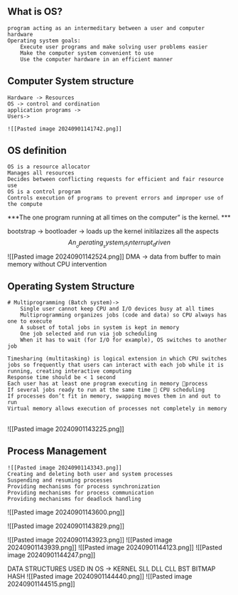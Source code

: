 ## What is OS? 
	program acting as an intermeditary between a user and computer hardware 
	Operating system goals:
		Execute user programs and make solving user problems easier
		Make the computer system convenient to use
		Use the computer hardware in an efficient manner


## Computer System structure 
	Hardware -> Resources 
	OS -> control and cordination 
	application programs -> 
	Users-> 

	![[Pasted image 20240901141742.png]]

## OS definition 
	OS is a resource allocator
	Manages all resources
	Decides between conflicting requests for efficient and fair resource use
	OS is a control program
	Controls execution of programs to prevent errors and improper use of the compute

***The one program running at all times on the computer” is the kernel. ***

bootstrap -> bootloader -> loads up the kernel initilazizes all the aspects 
	$$An__operating__system_is_interrupt_driven$$
	![[Pasted image 20240901142524.png]]
	DMA -> data from buffer to main memory without CPU intervention 

## Operating System Structure 
	# Multiprogramming (Batch system)-> 
		Single user cannot keep CPU and I/O devices busy at all times
		Multiprogramming organizes jobs (code and data) so CPU always has one to execute
		A subset of total jobs in system is kept in memory
		One job selected and run via job scheduling
		When it has to wait (for I/O for example), OS switches to another job
		
	Timesharing (multitasking) is logical extension in which CPU switches jobs so frequently that users can interact with each job while it is running, creating interactive computing
	Response time should be < 1 second
	Each user has at least one program executing in memory process
	If several jobs ready to run at the same time  CPU scheduling
	If processes don’t fit in memory, swapping moves them in and out to run
	Virtual memory allows execution of processes not completely in memory
## 
![[Pasted image 20240901143225.png]]

## Process Management 
	![[Pasted image 20240901143343.png]]
	Creating and deleting both user and system processes
	Suspending and resuming processes
	Providing mechanisms for process synchronization
	Providing mechanisms for process communication
	Providing mechanisms for deadlock handling
![[Pasted image 20240901143600.png]]


![[Pasted image 20240901143829.png]]

![[Pasted image 20240901143923.png]]
![[Pasted image 20240901143939.png]]
![[Pasted image 20240901144123.png]]
![[Pasted image 20240901144247.png]]

DATA STRUCTURES USED IN OS -> KERNEL 
	SLL DLL CLL 
	BST 
	BITMAP HASH 
	![[Pasted image 20240901144440.png]]
	![[Pasted image 20240901144515.png]]
	